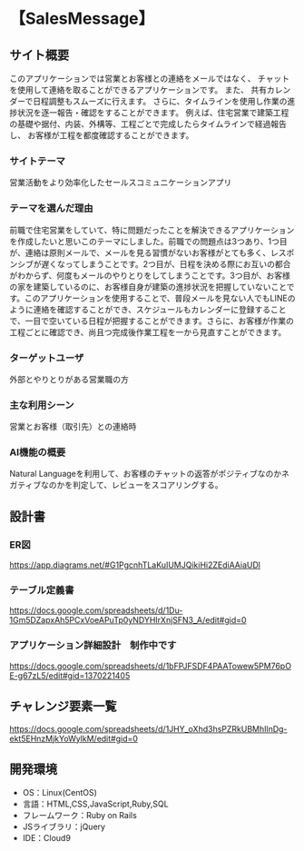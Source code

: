 # 【SalesMessage】

## サイト概要
このアプリケーションでは営業とお客様との連絡をメールではなく、
チャットを使用して連絡を取ることができるアプリケーションです。
また、 共有カレンダーで日程調整もスムーズに行えます。
さらに、タイムラインを使用し作業の進捗状況を逐一報告・確認をすることができます。
例えば、住宅営業で建築工程の基礎や据付、内装、外構等、工程ごとで完成したらタイムラインで経過報告し、
お客様が工程を都度確認することができます。

### サイトテーマ
営業活動をより効率化したセールスコミュニケーションアプリ

### テーマを選んだ理由
前職で住宅営業をしていて、特に問題だったことを解決できるアプリケーションを作成したいと思いこのテーマにしました。前職での問題点は3つあり、1つ目が、連絡は原則メールで、メールを見る習慣がないお客様がとても多く、レスポンシブが遅くなってしまうことです。2つ目が、日程を決める際にお互いの都合がわからず、何度もメールのやりとりをしてしまうことです。3つ目が、お客様の家を建築しているのに、お客様自身が建築の進捗状況を把握していないことです。このアプリケーションを使用することで、普段メールを見ない人でもLINEのように連絡を確認することができ、スケジュールもカレンダーに登録することで、一目で空いている日程が把握することができます。さらに、お客様が作業の工程ごとに確認でき、尚且つ完成後作業工程を一から見直すことができます。

### ターゲットユーザ
外部とやりとりがある営業職の方

### 主な利用シーン
営業とお客様（取引先）との連絡時

### AI機能の概要
Natural Languageを利用して、お客様のチャットの返答がポジティブなのかネガティブなのかを判定して、レビューをスコアリングする。

## 設計書
### ER図
https://app.diagrams.net/#G1PgcnhTLaKuIUMJQikiHi2ZEdiAAiaUDl
### テーブル定義書
https://docs.google.com/spreadsheets/d/1Du-1Gm5DZapxAh5PCxVoeAPuTp0yNDYHIrXnjSFN3_A/edit#gid=0
### アプリケーション詳細設計　制作中です
https://docs.google.com/spreadsheets/d/1bFPJFSDF4PAATowew5PM76pOE-g67zL5/edit#gid=1370221405

## チャレンジ要素一覧
https://docs.google.com/spreadsheets/d/1JHY_oXhd3hsPZRkUBMhIlnDg-ekt5EHnzMjkYoWylkM/edit#gid=0

## 開発環境
- OS：Linux(CentOS)
- 言語：HTML,CSS,JavaScript,Ruby,SQL
- フレームワーク：Ruby on Rails
- JSライブラリ：jQuery
- IDE：Cloud9
